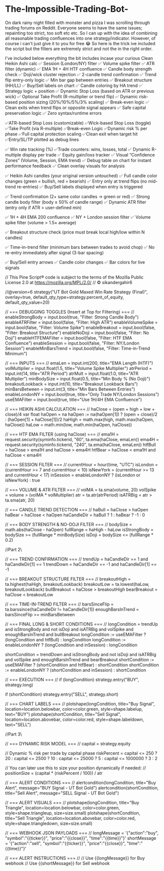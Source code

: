 # The-Impossible-Trading-Bot-
On dark rainy night filled with monster and pizza I was scrolling through trading forums on Reddit. Everyone seems to have the same issues; repainting too strict, too soft etc etc. 
So I can up with the idea of combining all reasonable trading confluences into one strategy/indicator.
However, of course i can't just give it to you for free 😂 
So here is the trick ive included the script but the filters are extremely strict and not the in the right order.

I've included below everything the bit includes incase your curious 
Clean Heikin Ashi calc
✅ Session (London/NY) filter
✅ Volume spike filter
✅ ATR filter (dynamic)
✅ EMA 1H + 4H HTF confluence
✅ Candle body strength check
✅ Doji/wick cluster rejection
✅ 2-candle trend confirmation
✅ Trend flip entry-only logic
✅ Min bar gap between entries
✅ Breakout structure (HH/LL)
✅ Buy/Sell labels on chart
✅ Candle coloring by HA trend
✅ Strategy logic + position
✅ Dynamic Stop Loss (based on ATR or previous wick)
✅ Optional Take Profit (R-multiplier or trend flip)
✅ Dynamic risk-based position sizing (20%/10%/5%/3% scaling)
✅ Break-even logic
✅ Clean exits when trend flips or opposite signal appears
✅ Safe capital preservation logic
✅ Zero syntax/runtime errors

✅ATR-based Stop Loss (customizable)
✅Wick-based Stop Loss (toggle)
✅Take Profit (via R-multiple)
✅Break-even Logic
✅Dynamic risk % per phase
✅Full capital protection scaling
✅Clean exit when target hit
✅Entry/SL/TP plotted as debug lines

✅ Win rate tracking (%)
✅Trade counters: wins, losses, total
✅ Dynamic R-multiple display per trade
✅ Equity gain/loss tracker
✅ Visual “Confidence Zones” (Volume, Session, EMA trend)
✅ Debug table on chart for instant performance feedback
✅ Clean overlay visuals for analysis

✅ Heikin Ashi candles (your original version untouched)
✅ Full candle color changes (green = bullish, red = bearish)
✅ Entry only at trend flips (no mid-trend re-entries)
✅ Buy/Sell labels displayed when entry is triggered

✅ Trend confirmation (2+ same color candles → green or red)
✅ Strong candle body filter (body ≥ 50% of candle range)
✅ Dynamic ATR filter (entry only if ATR > user-defined min)

✅ 1H + 4H EMA 200 confluence
✅ NY + London session filter
✅ Volume spike filter (volume > 1.5× average)

✅ Breakout structure check (price must break local high/low within N candles)

✅ Time-in-trend filter (minimum bars between trades to avoid chop)
✅ No re-entry immediately after signal (3-bar spacing)

✅ Buy/Sell entry arrows
✅ Candle color changes
✅ Bar colors for live signals


// This Pine Script® code is subject to the terms of the Mozilla Public License 2.0 at https://mozilla.org/MPL/2.0/
// © sikandergahir6



//@version=6
strategy("UT Bot Gold Maxed Win Rate Strategy (Final)", overlay=true, default_qty_type=strategy.percent_of_equity, default_qty_value=20)

// === DEBUGGING TOGGLES (Insert at Top for Filtering) === //
enableStrongBody    = input.bool(true,  "Filter: Strong Candle Body")
enableATRFilter     = input.bool(false,  "Filter: High ATR")
enableVolumeSpike   = input.bool(false,  "Filter: Volume Spike")
enableBreakout      = input.bool(false,  "Filter: Breakout Structure")
enableNoDoji        = input.bool(false,  "Filter: No Doji")
enableHTFEMAFilter  = input.bool(false,  "Filter: HTF EMA Confluence")
enableSession       = input.bool(false,  "Filter: NY/London Session")
enableMinBarsTrend  = input.bool(false,  "Filter: Time-in-Trend Minimum")

// === INPUTS === //
emaLen            = input.int(200, title="EMA Length (HTF)")
volMultiplier     = input.float(1.5, title="Volume Spike Multiplier")
atrPeriod         = input.int(14, title="ATR Period")
atrMult           = input.float(1.0, title="ATR Multiplier")
minBodySize       = input.float(0.5, title="Min Body % (No Doji)")
breakoutLookback  = input.int(10, title="Breakout Lookback Bars")
minBarsBetween    = input.int(3, title="Min Bars Between Entries")
enableLondonNY    = input.bool(true, title="Only Trade NY/London Sessions")
useEMAFilter      = input.bool(true, title="Use 1H/4H EMA Confluence")

// === HEIKIN ASHI CALCULATION === //
haClose = (open + high + low + close)/4
var float haOpen = na
haOpen := na(haOpen[1]) ? (open + close)/2 : (haOpen[1] + haClose[1])/2
haHigh = math.max(high, math.max(haOpen, haClose))
haLow  = math.min(low, math.min(haOpen, haClose))

// === HTF EMA FILTER (using haClose) === //
ema1H = request.security(syminfo.tickerid, "60", ta.ema(haClose, emaLen))
ema4H = request.security(syminfo.tickerid, "240", ta.ema(haClose, emaLen))
htfBull = haClose > ema1H and haClose > ema4H
htfBear = haClose < ema1H and haClose < ema4H

// === SESSION FILTER === //
currentHour = hour(time, "UTC")
isLondon    = (currentHour >= 7 and currentHour < 10)
isNewYork   = (currentHour >= 13 and currentHour < 17)
inSession   = enableLondonNY ? (isLondon or isNewYork) : true

// === VOLUME & ATR FILTER === //
volMA     = ta.sma(volume, 20)
volSpike  = volume > (volMA * volMultiplier)
atr       = ta.atr(atrPeriod)
isATRBig  = atr > ta.sma(atr, 20)

// === CANDLE TREND DETECTION === //
haBull = haClose > haOpen
haBear = haClose < haOpen
haCandleDir = haBull ? 1 : haBear ? -1 : 0

// === BODY STRENGTH & NO-DOJI FILTER === //
bodySize = math.abs(haClose - haOpen)
fullRange = haHigh - haLow
isStrongBody = bodySize >= (fullRange * minBodySize)
isDoji = bodySize <= (fullRange * 0.2)


//Part 2\\


// === TREND CONFIRMATION === //
trendUp   = haCandleDir == 1 and haCandleDir[1] == 1
trendDown = haCandleDir == -1 and haCandleDir[1] == -1

// === BREAKOUT STRUCTURE FILTER === //
breakoutHigh = ta.highest(haHigh, breakoutLookback)
breakoutLow  = ta.lowest(haLow, breakoutLookback)
bullBreakout = haClose > breakoutHigh
bearBreakout = haClose < breakoutLow

// === TIME-IN-TREND FILTER === //
barsSinceFlip = ta.barssince(haCandleDir != haCandleDir[1])
enoughBarsInTrend = barsSinceFlip >= minBarsBetween

// === FINAL LONG & SHORT CONDITIONS === //
longCondition = trendUp and isStrongBody and not isDoji and isATRBig and volSpike and enoughBarsInTrend and bullBreakout
longCondition := useEMAFilter ? (longCondition and htfBull) : longCondition
longCondition := enableLondonNY ? (longCondition and inSession) : longCondition

shortCondition = trendDown and isStrongBody and not isDoji and isATRBig and volSpike and enoughBarsInTrend and bearBreakout
shortCondition := useEMAFilter ? (shortCondition and htfBear) : shortCondition
shortCondition := enableLondonNY ? (shortCondition and inSession) : shortCondition

// === EXECUTION === //
if (longCondition)
    strategy.entry("BUY", strategy.long)

if (shortCondition)
    strategy.entry("SELL", strategy.short)

// === CHART LABELS === //
plotshape(longCondition, title="Buy Signal", location=location.belowbar, color=color.green, style=shape.labelup, text="BUY")
plotshape(shortCondition, title="Sell Signal", location=location.abovebar, color=color.red, style=shape.labeldown, text="SELL")


//Part 3\\


// === DYNAMIC RISK MODEL === //
capital = strategy.equity

// Dynamic % risk per trade by capital phase
riskPercent = capital <= 250     ? 20 :
              capital <= 2500    ? 10 :
              capital <= 25000   ? 5 :
              capital <= 1000000 ? 3 : 2

// You can later use this to size your position dynamically if needed:
// positionSize = (capital * (riskPercent / 100)) / atr

// === ALERT CONDITIONS === //
alertcondition(longCondition, title="Buy Alert", message="BUY Signal - UT Bot Gold")
alertcondition(shortCondition, title="Sell Alert", message="SELL Signal - UT Bot Gold")

// === ALERT VISUALS === //
plotshape(longCondition, title="Buy Triangle", location=location.belowbar, color=color.green, style=shape.triangleup, size=size.small)
plotshape(shortCondition, title="Sell Triangle", location=location.abovebar, color=color.red, style=shape.triangledown, size=size.small)

// === WEBHOOK JSON PAYLOADS === //
longMessage  = '{"action":"buy", "symbol":"{{ticker}}", "price":"{{close}}", "time":"{{time}}"}'
shortMessage = '{"action":"sell", "symbol":"{{ticker}}", "price":"{{close}}", "time":"{{time}}"}'

// === ALERT INSTRUCTIONS === //
// Use {{longMessage}} for Buy webhook
// Use {{shortMessage}} for Sell webhook




